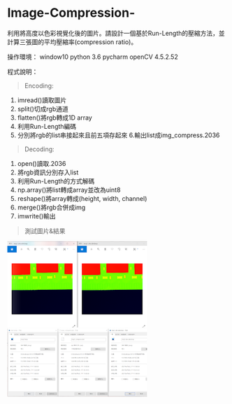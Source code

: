# Image-Compression-
利用將高度以色彩視覺化後的圖片。請設計一個基於Run-Length的壓縮方法，並計算三張圖的平均壓縮率(compression ratio)。 

操作環境：
window10
python 3.6
pycharm
openCV 4.5.2.52
 
程式說明：

>Encoding:
 1. imread()讀取圖片
 2. split()切成rgb通道  
 3. flatten()將rgb轉成1D array
 4. 利用Run-Length編碼
 5. 分別將rgb的list串接起來且前五項存起來
 6.輸出list成img_compress.2036
 
>Decoding:
 1. open()讀取.2036
 2. 將rgb資訊分別存入list
 3. 利用Run-Length的方式解碼
 4. np.array()將list轉成array並改為uint8
 5. reshape()將array轉成(height, width, channel)
 6. merge()將rgb合併成img
 7. imwrite()輸出

>測試圖片&結果
>>>>
![image](https://github.com/wupeeeeei/Image-Compression-/blob/main/%E5%9C%96%E7%89%872.png)
![image](https://github.com/wupeeeeei/Image-Compression-/blob/main/%E5%9C%96%E7%89%873.png)

